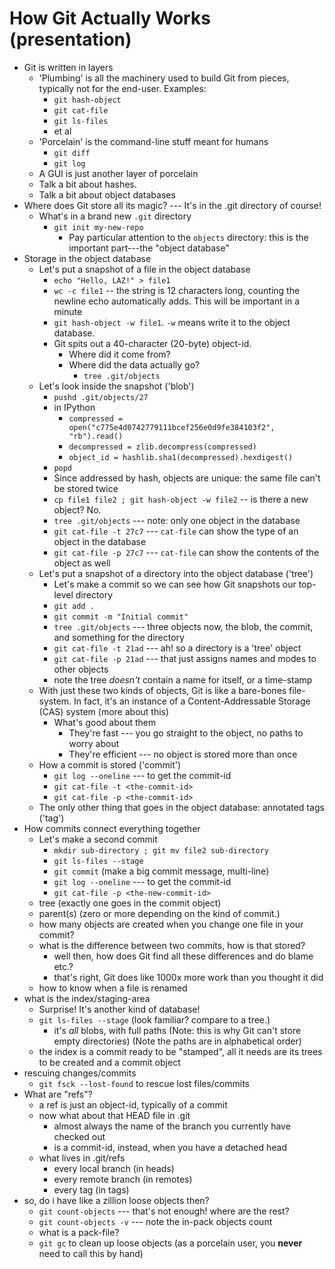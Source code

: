 # How Git Actually Works (presentation)

* Git is written in layers
    * 'Plumbing' is all the machinery used to build Git from pieces, typically not for the end-user.  Examples:
        * `git hash-object`
        * `git cat-file`
        * `git ls-files`
        * et al
    * 'Porcelain' is the command-line stuff meant for humans
        * `git diff`
        * `git log`
    * A GUI is just another layer of porcelain
    * Talk a bit about hashes.
    * Talk a bit about object databases
* Where does Git store all its magic? --- It's in the .git directory of course!
    * What's in a brand new `.git` directory
        * `git init my-new-repo`
            * Pay particular attention to the `objects` directory: this is the important part---the "object database"
* Storage in the object database
    * Let's put a snapshot of a file in the object database
        * `echo "Hello, LAZ!" > file1`
        * `wc -c file1` -- the string is 12 characters long, counting the newline echo automatically adds.  This will be important in a minute
        * `git hash-object -w file1`.  `-w` means write it to the object database.
        * Git spits out a 40-character (20-byte) object-id.
            * Where did it come from?
            * Where did the data actually go?
                * `tree .git/objects`
    * Let's look inside the snapshot ('blob')
        * `pushd .git/objects/27`
        * in IPython
            * `compressed = open("c775e4d0742779111bcef256e0d9fe384103f2", "rb").read()`
            * `decompressed = zlib.decompress(compressed)`
            * `object_id = hashlib.sha1(decompressed).hexdigest()`
        * `popd`
        * Since addressed by hash, objects are unique: the same file can't be stored twice
        * `cp file1 file2 ; git hash-object -w file2` -- is there a new object?  No.
        * `tree .git/objects` --- note: only one object in the database
        * `git cat-file -t 27c7` --- `cat-file` can show the type of an object in the database
        * `git cat-file -p 27c7` --- `cat-file` can show the contents of the object as well
    * Let's put a snapshot of a directory into the object database ('tree')
        * Let's make a commit so we can see how Git snapshots our top-level directory
        * `git add .`
        * `git commit -m "Initial commit"`
        * `tree .git/objects` --- three objects now, the blob, the commit, and something for the directory
        * `git cat-file -t 21ad` --- ah!  so a directory is a 'tree' object
        * `git cat-file -p 21ad` --- that just assigns names and modes to other objects
        * note the tree _doesn't_ contain a name for itself, or a time-stamp
    * With just these two kinds of objects, Git is like a bare-bones file-system.  In fact, it's an instance of a Content-Addressable Storage (CAS) system (more about this)
        * What's good about them
            * They're fast --- you go straight to the object, no paths to worry about
            * They're efficient --- no object is stored more than once
    * How a commit is stored ('commit')
        * `git log --oneline` --- to get the commit-id
        * `git cat-file -t <the-commit-id>`
        * `git cat-file -p <the-commit-id>`
    * The only other thing that goes in the object database: annotated tags ('tag')
* How commits connect everything together
    * Let's make a second commit
        * `mkdir sub-directory ; git mv file2 sub-directory `
        * `git ls-files --stage`
        * `git commit` (make a big commit message, multi-line)
        * `git log --oneline` --- to get the commit-id
        * `git cat-file -p <the-new-commit-id>`
    * tree (exactly one goes in the commit object)
    * parent(s) (zero or more depending on the kind of commit.)
    * how many objects are created when you change one file in your commit?
    * what is the difference between two commits, how is that stored?
        * well then, how does Git find all these differences and do blame etc.?
        * that's right, Git does like 1000x more work than you thought it did
    * how to know when a file is renamed
* what is the index/staging-area
    * Surprise!  It's another kind of database!
    * `git ls-files --stage` (look familiar?  compare to a tree.)
        * it's _all_ blobs, with full paths (Note: this is why Git can't store empty directories) (Note the paths are in alphabetical order)
    * the index is a commit ready to be "stamped", all it needs are its trees to be created and a commit object
* rescuing changes/commits
    * `git fsck --lost-found` to rescue lost files/commits
* What are "refs"?
    * a ref is just an object-id, typically of a commit
    * now what about that HEAD file in .git
        * almost always the name of the branch you currently have checked out
        * is a commit-id, instead, when you have a detached head
    * what lives in .git/refs
        * every local branch (in heads)
        * every remote branch (in remotes)
        * every tag (in tags)
* so, do i have like a zillion loose objects then?
    * `git count-objects` --- that's not enough!  where are the rest?
    * `git count-objects -v` --- note the in-pack objects count
    * what is a pack-file?
    * `git gc` to clean up loose objects (as a porcelain user, you **never** need to call this by hand)
